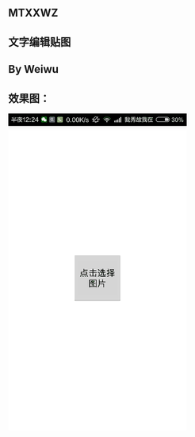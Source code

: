 MTXXWZ
-
文字编辑贴图  
-
By Weiwu
-
效果图：
-
![image](https://github.com/Yellow5A5/MTXXWZ/blob/master/gif/mtxxwz.gif)
